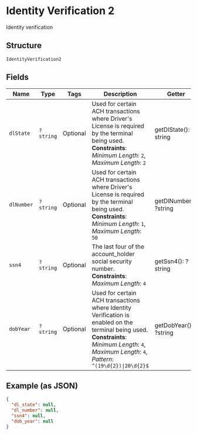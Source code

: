 
# Identity Verification 2

Identity verification

## Structure

`IdentityVerification2`

## Fields

| Name | Type | Tags | Description | Getter | Setter |
|  --- | --- | --- | --- | --- | --- |
| `dlState` | `?string` | Optional | Used for certain ACH transactions where Driver's License is required by the terminal being used.<br>**Constraints**: *Minimum Length*: `2`, *Maximum Length*: `2` | getDlState(): ?string | setDlState(?string dlState): void |
| `dlNumber` | `?string` | Optional | Used for certain ACH transactions where Driver's License is required by the terminal being used.<br>**Constraints**: *Minimum Length*: `1`, *Maximum Length*: `50` | getDlNumber(): ?string | setDlNumber(?string dlNumber): void |
| `ssn4` | `?string` | Optional | The last four of the account_holder social security number.<br>**Constraints**: *Maximum Length*: `4` | getSsn4(): ?string | setSsn4(?string ssn4): void |
| `dobYear` | `?string` | Optional | Used for certain ACH transactions where Identity Verification is enabled on the terminal being used.<br>**Constraints**: *Minimum Length*: `4`, *Maximum Length*: `4`, *Pattern*: `^(19\d{2})\|20\d{2}$` | getDobYear(): ?string | setDobYear(?string dobYear): void |

## Example (as JSON)

```json
{
  "dl_state": null,
  "dl_number": null,
  "ssn4": null,
  "dob_year": null
}
```

